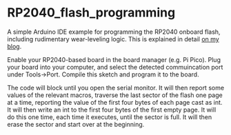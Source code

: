 # RP2040_flash_programming
A simple Arduino IDE example for programming the RP2040 onboard flash, including rudimentary wear-leveling logic.  This is explained in detail [on my blog](https://www.makermatrix.com/blog/read-and-write-data-with-the-pi-pico-onboard-flash).


Enable your RP2040-based board in the board manager (e.g. Pi Pico).  Plug your board into your computer, and select the detected commuincation port under Tools->Port.
Compile this sketch and program it to the board.

The code will block until you open the serial monitor.  It will then report some values of the relevant macros,
traverse the last sector of the flash one page at a time, reporting the value of the first four bytes of each page cast as int.
It will then write an int to the first four bytes of the first empty page. It will do this one time, each time it executes, until the sector is full.
It will then erase the sector and start over at the beginning.
